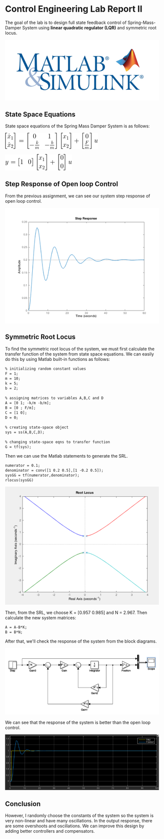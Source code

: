 [//]: # (Image References)
[image_0]: img/img1.jpg
[image_1]: img/output_figure1.png
[image_2]: img/img2.png
[image_3]: img/img3.png
[image_4]: img/img4.png

[eqn1]: img/eqn1.png
[eqn2]: img/eqn2.png

# Control Engineering Lab Report II

The goal of the lab is to design full state feedback control of Spring-Mass-Damper System using **linear quadratic regulator (LQR)** and symmetric root locus.

![alt text][image_0]

## State Space Equations

State space equations of the Spring Mass Damper System is as follows:

![alt text][eqn1]

![alt text][eqn2]

## Step Response of Open loop Control

From the previous assignment, we can see our system step response of open loop control.

![alt text][image_1]

## Symmetric Root Locus

To find the symmetric root locus of the system, we must first calculate the transfer function of the system from state space equations. We can easily do this by using Matlab built-in functions as follows:

```
% initializing random constant values
F = 1;
m = 10;
k = 5;
b = 2;

% assigning matrices to variables A,B,C and D
A = [0 1; -k/m -b/m];
B = [0 ; F/m];
C = [1 0];
D = 0;

% creating state-space object
sys = ss(A,B,C,D);

% changing state-space eqns to transfer function
G = tf(sys);
```
Then we can use the Matlab statements to generate the SRL.

```
numerator = 0.1;
denominator = conv([1 0.2 0.5],[1 -0.2 0.5]);
sysGG = tf(numerator,denominator);
rlocus(sysGG)
```
![alt text][image_2]

Then, from the SRL, we choose K = [0.957 0.985] and N = 2.967. Then calculate the new system matrices:

```
A = A-B*K;
B = B*N;
```

After that, we'll check the response of the system from the block diagrams.

![alt text][image_3]

We can see that the response of the system is better than the open loop control.

![alt text][image_4]

## Conclusion

However, I randomly choose the constants of the system so the system is very non-linear and have many oscillations. In the output response, there are some overshoots and oscillations. We can improve this design by adding better controllers and compensators.

